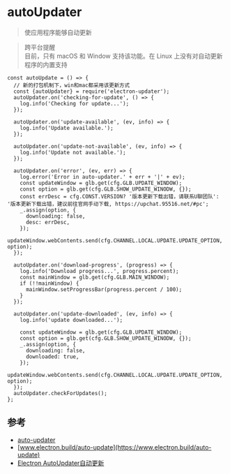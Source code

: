 # autoUpdater

>使应用程序能够自动更新


>跨平台提醒  
目前，只有 macOS 和 Window 支持该功能。在 Linux 上没有对自动更新程序的内置支持


```
const autoUpdate = () => {
  // 新的打包机制下，win和mac都采用该更新方式
  const {autoUpdater} = require('electron-updater');
  autoUpdater.on('checking-for-update', () => {
    log.info('Checking for update...');
  });

  autoUpdater.on('update-available', (ev, info) => {
    log.info('Update available.');
  });

  autoUpdater.on('update-not-available', (ev, info) => {
    log.info('Update not available.');
  });

  autoUpdater.on('error', (ev, err) => {
    log.error('Error in auto-updater.' + err + '|' + ev);
    const updateWindow = glb.get(cfg.GLB.UPDATE_WINDOW);
    const option = glb.get(cfg.GLB.SHOW_UPDATE_WINODW, {});
    const errDesc = cfg.CONST.VERSION? '版本更新下载出错，请联系U聊团队': '版本更新下载出错，建议前往官网手动下载, https://upchat.95516.net/#pc';
    _.assign(option, {
      downloading: false,
      desc: errDesc,
    });
    updateWindow.webContents.send(cfg.CHANNEL.LOCAL.UPDATE.UPDATE_OPTION, option);
  });

  autoUpdater.on('download-progress', (progress) => {
    log.info('Download progress...', progress.percent);
    const mainWindow = glb.get(cfg.GLB.MAIN_WINDOW);
    if (!!mainWindow) {
      mainWindow.setProgressBar(progress.percent / 100);
    }
  });

  autoUpdater.on('update-downloaded', (ev, info) => {
    log.info('update downloaded...');

    const updateWindow = glb.get(cfg.GLB.UPDATE_WINDOW);
    const option = glb.get(cfg.GLB.SHOW_UPDATE_WINODW, {});
    _.assign(option, {
      downloading: false,
      downloaded: true,
    });
    updateWindow.webContents.send(cfg.CHANNEL.LOCAL.UPDATE.UPDATE_OPTION, option);
  });
  autoUpdater.checkForUpdates();
};

```



## 参考
- [auto-updater](https://electronjs.org/docs/api/auto-updater)
- [www.electron.build/auto-update](https://www.electron.build/auto-update)
- [Electron AutoUpdater自动更新](https://www.jianshu.com/p/1142cbf27327)
